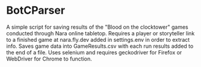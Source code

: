# BotCParser
A simple script for saving results of the "Blood on the clocktower" games conducted through Nara online tabletop.
Requires a player or storyteller link to a finished game at nara.fly.dev added in settings.env in order to extract info. Saves game data into GameResults.csv with each run results added to the end of a file.
Uses selenium and requires geckodriver for Firefox or WebDriver for Chrome to function.
